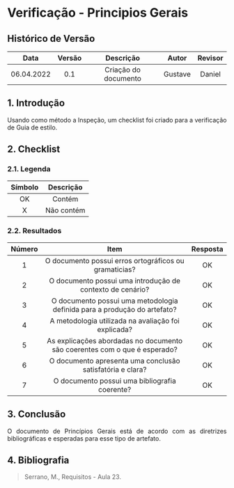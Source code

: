 # Verificação - Principios Gerais

## Histórico de Versão

|    Data    | Versão |      Descrição       |  Autor  | Revisor |
| :--------: | :----: | :------------------: | :-----: | :-----: |
| 06.04.2022 |  0.1   | Criação do documento | Gustave | Daniel  |

## 1. Introdução

<p style="text-align: justify;">Usando como método a Inspeção, um checklist foi criado para a verificação de Guia de estilo.
</p>

## 2. Checklist

### 2.1. Legenda

| Símbolo | Descrição  |
| :-----: | :--------: |
|   OK    |   Contém   |
|    X    | Não contém |

### 2.2. Resultados

| Número |                                   Item                                    | Resposta |
| :----: | :-----------------------------------------------------------------------: | :------: |
|   1    |           O documento possui erros ortográficos ou gramaticias?           |    OK    |
|   2    |         O documento possui uma introdução de contexto de cenário?         |    OK    |
|   3    | O documento possui uma metodologia definida para a produção do artefato?  |    OK    |
|   4    |            A metodologia utilizada na avaliação foi explicada?            |    OK    |
|   5    | As explicações abordadas no documento são coerentes com o que é esperado? |    OK    |
|   6    |         O documento apresenta uma conclusão satisfatória e clara?         |    OK    |
|   7    |               O documento possui uma bibliografia coerente?               |    OK    |

## 3. Conclusão

<p style="text-align: justify;">O documento de Princípios Gerais está de acordo com as diretrizes bibliográficas e esperadas para esse tipo de artefato.
</p>

## 4. Bibliografia

> Serrano, M., Requisitos - Aula 23.
